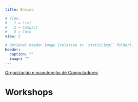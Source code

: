 ```yaml
---
title: Ensino

# View.
#   1 = List
#   2 = Compact
#   3 = Card
view: 2

# Optional header image (relative to `static/img/` folder).
header:
  caption: ""
  image: ""
---
```




[Organização e manutenção de Computadores](https://jp-guimaraes.github.io/syllabus-orgman)



# Workshops